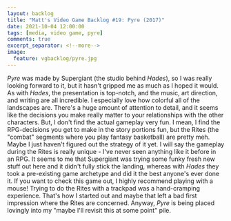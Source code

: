 ```yaml
---
layout: backlog
title: "Matt's Video Game Backlog #19: Pyre (2017)"
date: 2021-10-04 12:00:00
tags: [media, video game, pyre]
comments: true
excerpt_separator: <!--more-->
image:
  feature: vgbacklog/pyre.jpg
---
```


_Pyre_ was made by Supergiant (the studio behind _Hades_), so I was really looking forward to it, but it hasn't gripped me as much as I hoped it would. As with _Hades_, the presentation is top-notch, and the music, art direction, and writing are all incredible. I especially love how colorful all of the landscapes are. There's a huge amount of attention to detail, and it seems like the decisions you make really matter to your relationships with the other characters. But, I don't find the actual gameplay very fun. I mean, I find the RPG-decisions you get to make in the story portions fun, but the Rites (the "combat" segments where you play fantasy basketball) are pretty meh. Maybe I just haven't figured out the strategy of it yet. I will say the gameplay during the Rites is really unique - I've never seen anything like it before in an RPG. It seems to me that Supergiant was trying some funky fresh new stuff out here and it didn't fully stick the landing, whereas with _Hades_ they took a pre-existing game archetype and did it the best anyone's ever done it. If you want to check this game out, I highly recommend playing with a mouse! Trying to do the Rites with a trackpad was a hand-cramping experience. That's how I started out and maybe that left a bad first impression where the Rites are concerned. Anyway, _Pyre_ is being placed lovingly into my "maybe I'll revisit this at some point" pile.
